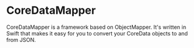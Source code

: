 # CoreDataMapper
CoreDataMapper is a framework based on ObjectMapper. It's written in Swift that makes it easy for you to convert your CoreData objects to and from JSON.
